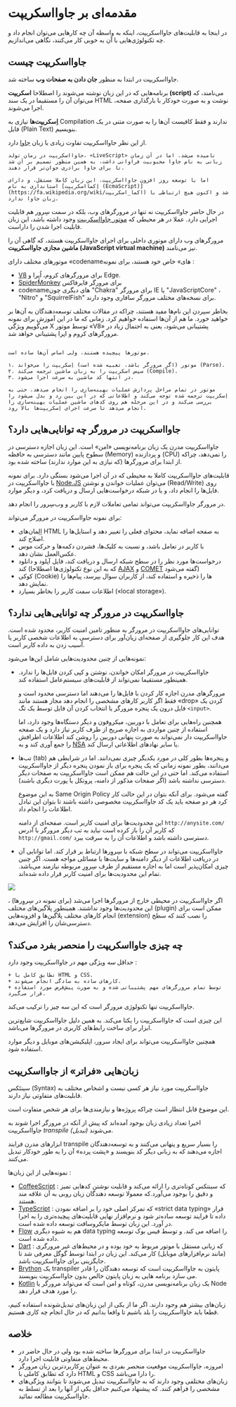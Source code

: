 # مقدمه‌ای بر جاوااسکریپت 

در اینجا به قابلیت‌های جاوااسکریپت، اینکه به واسطه آن چه کارهایی می‌توان انجام داد و چه تکنولوژی‌هایی با آن به خوبی کار می‌کنند، نگاهی می‌اندازیم.  

## جاوااسکریپت چیست  

جاوااسکریپت در ابتدا به منظور **جان دادن به صفحات وب** ساخته شد.  

برنامه‌هایی که در این زبان نوشته می‌شوند را اصطلاحا **اسکریپت (script)** می‌نامند، که می‌توان آن را مستقیما در یک سند HTML نوشت و به صورت خودکار با بارگذاری صفحه، اجرا می‌شوند.  

**اِسکریپت‌ها** نیازی به Compilation ندارند و فقط کافیست آن‌ها را به صورت متنی در یک فایل (Plain Text) بنویسیم.

از این نظر جاوااسکریپت تفاوت زیادی با زبان [جاوا](https://fa.wikipedia.org/wiki/جاوا) دارد.

```smart header="چرا به آن <u>جاوا</u>اسکریپت می‌گویند؟"
جاوااسکریپت در زمان تولد، «LiveScript» نامیده می‌شد. اما در آن زمان زبانی به نام جاوا محبوبیت فراوانی داشت، به همین منظور تصمیم بر آن شد تا برای جاوا برادری جوان‌تر قرار دهند.  

اما با توسعه روز افزون جاوااسکریپت، این زبان کاملا مستقل، و دارای استانداری به نام [اِکمااسکریپت (EcmaScript)](https://fa.wikipedia.org/wiki/اکما_اسکریپت) شد و اکنون هیچ ارتباطی با زبان جاوا ندارد.
```

در حال حاضر جاوااسکریپت نه تنها در مرورگرهای وب، بلکه در سمت سِرور هم قابلیت اجرایی دارد. عملا در هر محیطی که  [موتور جاوااسکریپت](https://fa.wikipedia.org/wiki/موتور_جاوااسکریپت) وجود داشته باشد، این زبان قابلیت اجرا شدن را داراست.

مرورگرهای وب دارای موتوری داخلی برای اجرای جاوااسکریپت هستند، که گاهی آن را  **ماشین مجازی جاوااسکریپت (JavaScript virtual machine)** نیز می‌نامند.  

موتورهای مختلف دارای «codenameهای» خاص خود هستند، برای نمونه :  

- [V8](https://fa.wikipedia.org/wiki/%D9%88%DB%8C%DB%B8_(%D9%85%D9%88%D8%AA%D9%88%D8%B1_%D8%AC%D8%A7%D9%88%D8%A7%D8%A7%D8%B3%DA%A9%D8%B1%DB%8C%D9%BE%D8%AA)) برای مرورگرهای کروم، اُپِرا و Edge.
- [SpiderMonkey](https://en.wikipedia.org/wiki/SpiderMonkey) برای مرورگر فایرفاکس
- codenameهای دیگری چون "Chakra" برای مرورگر IE یا "JavaScriptCore" ، "Nitro" و "SquirrelFish" برای نسخه‌های مختلف مرورگر سافاری وجود دارند.

بخاطر سپردن این نام‌ها مفید هستند، چراکه در مقالات مختلف توسعه‌دهندگان به آن‌ها بر خواهید خورد. ما هم از آن‌ها استفاده خواهیم کرد. زمانی که ما در این آموزش برای نمونه می‌گوییم ویژگی X توسط موتور «V8» پشتیبانی می‌شود، یعنی به احتمال زیاد در مرورگرهای کروم و اپرا پشتیبانی خواهد شد.

```smart header="موتورها چگونه کار می‌کنند؟"

موتورها پیچیده هستند، ولی اساس آن‌ها ساده است.  

۱. موتور (اگر مرورگر باشد، تعبیه شده است) اِسکریپت را می‌خواند (Parse).
۲. سپس اسکریپت را به زبان ماشین ترجمه می‌کند (Compile). 
۳. در انتها کد ماشین به سرعت اجرا می‌شود.

موتور در تمام مراحل پردازش عملیات بهینه‌سازی را انجام می‌دهد. حتی به اِسکریپت‌ ترجمه شده توجه می‌کند و اطلاعاتی که در این بین رد و بدل می‌شود را بررسی می‌کند و در این مرحله هم روی ‌کدهای ماشین عملیات بهینه‌سازی را انجام می‌دهد تا سرعت اجرای اِسکریپت‌ها بالا رود. 
```

## جاوااسکریپت در مرورگر چه توانایی‌هایی دارد؟

جاوااسکریپت مدرن یک زبان برنامه‌نویسی «امن» است. این زبان اجازه دسترسی در سطوح پایین مانند دسترسی به حافظه (Memory) و پردازنده (CPU) را نمی‌دهد، چراکه از ابتدا برای مرورگرها (که نیازی به این موارد ندارند) ساخته شده بود.  

قابلیت‌های جاوااسکریپت کاملا به محیطی که در آن اجرا می‌شود بستگی دارد. برای نمونه با جاوااسکریپت در [Node.JS](https://fa.wikipedia.org/wiki/%D9%86%D9%88%D8%AF_%D8%AC%DB%8C%E2%80%8C%D8%A7%D8%B3) می‌توان عملیات خواندن و نوشتن (Read/Write) روی فایل‌ها را انجام داد، و یا در شبکه درخواست‌هایی ارسال و دریافت کرد، و دیگر موارد.  

در مرورگر جاوااسکریپت می‌تواند تمامی تعاملات لازم با کاربر و وب‌سِرور را انجام دهد.  

برای نمونه جاوااسکریپت در مرورگر می‌تواند:  

- اِلِمان‌های HTML به صفحه اضافه نماید، محتوای فعلی را تغییر دهد و استایل‌ها را اصلاح کند.  
- با کاربر در تعامل باشد، و نسبت به کلیک‌ها، فشردن دکمه‌ها و حرکت موس عکس‌العمل نشان دهد.  
- درخواست‌ها مورد نظر را در سطح شبکه ارسال و دریافت کند، فایل آپلود و دانلود کند (که به این نوع تکنولوژی‌ها اصطلاحا [AJAX](https://fa.wikipedia.org/wiki/%D8%A7%DB%8C%D8%AC%DA%A9%D8%B3_(%D8%A8%D8%B1%D9%86%D8%A7%D9%85%D9%87%E2%80%8C%D9%86%D9%88%DB%8C%D8%B3%DB%8C)) و [COMET](https://fa.wikipedia.org/wiki/%DA%A9%D8%A7%D9%85%D8%AA) گفته می‌شود)  
- کوکی (Cookie) ها را ذخیره و استفاده کند، از کاربران سوال بپرسد، پیام‌ها را نمایش دهد.  
- اطلاعات سمت کاربر را بخاطر بسپارد («local storage»).  

## جاوااسکریپت در مرورگر چه توانایی‌هایی ندارد؟  

توانایی‌های جاوااسکریپت در مرورگر به منظور تامین امنیت کاربر، محدود شده است. هدف این کار جلوگیری از صفحه‌ای زیان‌آور برای دسترسی به اطلاعات شخصی کاربر یا آسیب زدن به داده کاربر است.

نمونه‌هایی از چنین محدودیت‌هایی شامل این‌ها می‌شود:

- جاوااسکریپت در مرورگر امکان خواندن، نوشتن و کپی کردن فایل‌ها را ندارد. همینطور مستقیما نمی‌تواند از قابلیت‌های سیستم‌عامل استفاده کند.  

    مرورگرهای مدرن اجازه کار کردن با فایل‌ها را می‌دهند اما دسترسی محدود است و فقط اگر کاربر کارهای مشخصی را انجام دهد مجاز هستند مانند «drop» کردن یک فایل درون یک پنجره مرورگر یا انتخاب کردن آن فایل توسط یک تگ `<input>`.

    همچنین راه‌هایی برای تعامل با دوربین، میکروفون و دیگر دستگاه‌ها وجود دارد، اما استفاده از چنین مواردی به اجازه صریح از طرف کاربر نیاز دارد و یک صفحه جاوااسکریپت دار نمی‌تواند به صورت پنهانی دوربین را روشن کند اطلاعات اطرافش را جمع آوری کند و به [NSA](https://en.wikipedia.org/wiki/National_Security_Agency) یا سایر نهادهای اطلاعاتی ارسال کند. 
- تب‌ها (tab) و پنجره‌ها بطور کلی در مورد یکدیگر چیزی نمی‌دانند. اما در شرایطی هم می‌دانند، بطور نمونه زمانی که یک پنجره برای باز نمودن پنجره دیگر از جاوااسکریپت استفاده می‌کند. اما حتی در این حالت هم ممکن است جاوااسکریپت به صفحات دیگر دسترسی نداشته باشد (اگر صفحات مذکور از دامنه، پروتکل یا پورت دیگری باشند).  

    به این موضوع Same Origin Policy گفته می‌شود. برای آنکه بتوان در این حالت کار کرد هر دو صفحه باید یک کد جاوااسکریپت مخصوصی داشته باشند تا بتوان این تبادل اطلاعات را انجام داد.   

    این محدودیت‌ها برای امنیت کاربر است. صفحه‌ای از دامنه `http://anysite.com/` که کاربر آن را باز کرده است نباید به تب دیگر مرورگر با آدرس `http://gmail.com/` دسترسی داشته باشد و اطلاعات آن را به سرقت ببرد.  
- جاوااسکریپت می‌تواند در سطح شبکه با سِروِرها ارتباط بر قرار کند. اما توانایی آن در دریافت اطلاعات از دیگر دامنه‌ها و سایت‌ها با مسائلی مواجه هست. اگر چنین چیزی امکان‌پذیر است اما به اجازه مستقیم از طرف سِروِرِ مربوطه نیازمند می‌باشد. تمام این محدودیت‌ها برای امنیت کاربر قرار داده شده‌اند.  

![](limitations.svg) 

اگر جاوااسکریپت در محیطی خارج از مرورگرها اجرا می‌شد (برای نمونه در سِروِرها) ، این محدودیت‌ها وجود نداشتند. همینطور پلاگین‌های مختلف (plugin) ممکن است برای انجام کارهای مختلف پلاگین‌ها و افزونه‌هایی (extension) را نصب کنند که سطح دسترسی‌شان را افزایش می‌دهد. 
 
## چه چیزی جاوااسکریپت را منحصر بفرد می‌کند؟  

حداقل *سه* ویژگی مهم در جاوااسکریپت وجود دارد :  

```compare
+ تطابق کامل با HTML و CSS.
+ کارهای ساده به سادگی انجام می‌شوند.
+ توسط تمام مرورگرهای مهم پشتیبانی شده و به صورت پیش‌فرض مورد استفاده قرار می‌گیرد.
```
جاوااسکریپت تنها تکنولوژی مرورگر است که این سه چیز را ترکیب می‌کند.

این چیزی است که جاوااسکریپت را یکتا می‌کند. به همین دلیل جاوااسکریپت شایع‌ترین ابزار برای ساخت رابط‌های کاربری در مرورگر‌ها می‌باشد.

همچنین جاوااسکریپت می‌تواند برای ایجاد سرور، اپلیکیشن‌های موبایل و دیگر موارد استفاده شود.

##  زبان‌هایی «فراتر» از جاوااسکریپت

سینتَکس (Syntax) جاوااسکریپت مورد نیاز هر کسی نیست و اشخاص مختلف به قابلیت‌های متفاوتی نیاز دارند. 

این موضوع قابل انتظار است چراکه پروژه‌ها و نیازمندی‌ها برای هر شخص متفاوت است.  

اخیرا تعداد زیادی زبان بوجود آمده‌اند که پیش از آنکه در مرورگر اجرا شوند به جاوااسکریپت *transpile (تبدیل)* می‌شوند.

ابزارهای مدرن فرایند transpile را بسیار سریع و پنهانی می‌کنند و به توسعه‌دهندگان اجازه می‌دهند که به زبانی دیگر کد بنویسند و «پشت پرده» آن را به طور خودکار تبدیل می‌کنند.

نمونه‌هایی از این زبان‌ها : 

- [CoffeeScript](http://coffeescript.org/) : که سینتکس کوتاه‌تری را ارائه می‌کند و قابلیت نوشتن کدهایی تمیز و دقیق را بوجود می‌آورد.که معمولا توسعه دهندگان زبان روبی به آن علاقه مند هستند. 
- [TypeScript](http://www.typescriptlang.org/) : که تمرکز اصلی خود را بر اضافه نمودن «strict data typing» قرار داده تا فرایند توسعه ساده‌تر شود و نرم‌افزار نهایی قابلیت‌های پیچیده‌تری را به اجرا در آورد. این زبان توسط مایکروسافت توسعه داده شده است. 
- [Flow](http://flow.org/) هم به شیوه دیگری data typing را اضافه می کند. و توسط فیس بوک توسعه داده شده است.
- [Dart](https://www.dartlang.org/) : که زبانی مستقل با موتور مربوط به خود بوده و در محیط‌های غیر مرورگری (مانند نرم‌افزارهای موبایل) کار می‌کند. این زبان در ابتدا توسط گوگل معرفی شد تا جایگزینی برای جاوااسکریپت باشد.  
- [Brython](https://brython.info/) یک transpiler پایتون به جاوااسکریپت است که توسعه دهندگان را قادر می سازد برنامه هایی به زبان پایتون خالص بدون جاوااسکریپت بنویسند.
- [Kotlin](https://kotlinlang.org/docs/reference/js-overview.html) یک زبان برنامه‌نویسی مدرن، کوتاه و امن است که می‌تواند مرورگر یا Node را مورد هدف قرار دهد.

زبان‌های بیشتر هم وجود دارند. اگر ما از یکی از این زبان‌های تبدیل‌شونده استفاده کنیم، قطعا باید جاوااسکریپت را بلد باشیم تا واقعا بدانیم که در حال انجام چه کاری هستیم.

## خلاصه 

- جاوااسکریپت در ابتدا برای مرورگرها ساخته شده بود ولی در حال حاضر در محیط‌های متفاوتی قابلیت اجرا دارد.
- امروزه، جاوااسکریپت موقعیت منحصر بفردی به عنوان پرکاربردترین زبان مرورگر دارد که تطابق کاملی با HTML و CSS را دارا می‌باشد.
- زبان‌های مختلفی وجود دارند که به جاوااسکریپت تبدیل می‌شوند تا بتوانند ویژگی‌های مشخصی را فراهم کنند. که پیشنهاد می‌کنیم حداقل یکی از آنها را بعد از تسلط به جاوااسکریپت مطالعه نمائید.
